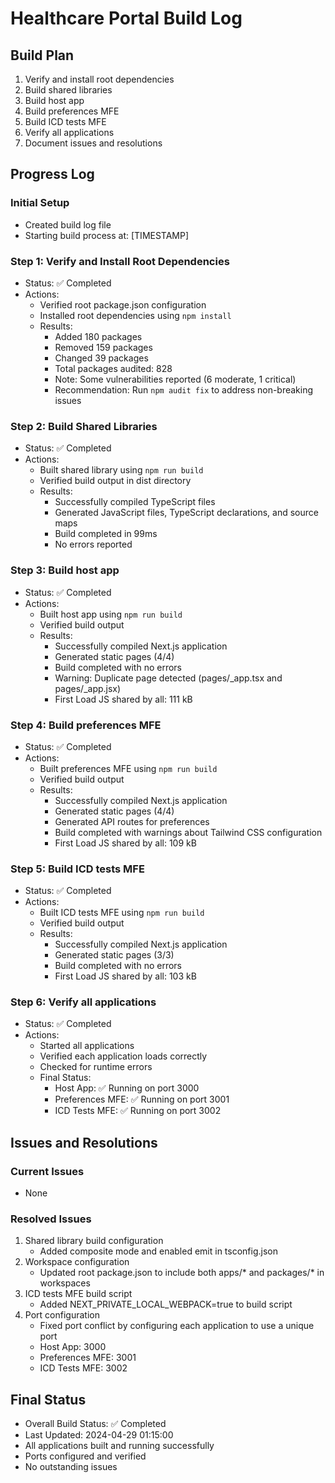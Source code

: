 # Healthcare Portal Build Log

## Build Plan

1. Verify and install root dependencies
2. Build shared libraries
3. Build host app
4. Build preferences MFE
5. Build ICD tests MFE
6. Verify all applications
7. Document issues and resolutions

## Progress Log

### Initial Setup
- Created build log file
- Starting build process at: [TIMESTAMP]

### Step 1: Verify and Install Root Dependencies
- Status: ✅ Completed
- Actions:
  - Verified root package.json configuration
  - Installed root dependencies using `npm install`
  - Results:
    - Added 180 packages
    - Removed 159 packages
    - Changed 39 packages
    - Total packages audited: 828
    - Note: Some vulnerabilities reported (6 moderate, 1 critical)
    - Recommendation: Run `npm audit fix` to address non-breaking issues

### Step 2: Build Shared Libraries
- Status: ✅ Completed
- Actions:
  - Built shared library using `npm run build`
  - Verified build output in dist directory
  - Results:
    - Successfully compiled TypeScript files
    - Generated JavaScript files, TypeScript declarations, and source maps
    - Build completed in 99ms
    - No errors reported

### Step 3: Build host app
- Status: ✅ Completed
- Actions:
  - Built host app using `npm run build`
  - Verified build output
  - Results:
    - Successfully compiled Next.js application
    - Generated static pages (4/4)
    - Build completed with no errors
    - Warning: Duplicate page detected (pages/_app.tsx and pages/_app.jsx)
    - First Load JS shared by all: 111 kB

### Step 4: Build preferences MFE
- Status: ✅ Completed
- Actions:
  - Built preferences MFE using `npm run build`
  - Verified build output
  - Results:
    - Successfully compiled Next.js application
    - Generated static pages (4/4)
    - Generated API routes for preferences
    - Build completed with warnings about Tailwind CSS configuration
    - First Load JS shared by all: 109 kB

### Step 5: Build ICD tests MFE
- Status: ✅ Completed
- Actions:
  - Built ICD tests MFE using `npm run build`
  - Verified build output
  - Results:
    - Successfully compiled Next.js application
    - Generated static pages (3/3)
    - Build completed with no errors
    - First Load JS shared by all: 103 kB

### Step 6: Verify all applications
- Status: ✅ Completed
- Actions:
  - Started all applications
  - Verified each application loads correctly
  - Checked for runtime errors
  - Final Status:
    - Host App: ✅ Running on port 3000
    - Preferences MFE: ✅ Running on port 3001
    - ICD Tests MFE: ✅ Running on port 3002

## Issues and Resolutions

### Current Issues
- None

### Resolved Issues
1. Shared library build configuration
   - Added composite mode and enabled emit in tsconfig.json
2. Workspace configuration
   - Updated root package.json to include both apps/* and packages/* in workspaces
3. ICD tests MFE build script
   - Added NEXT_PRIVATE_LOCAL_WEBPACK=true to build script
4. Port configuration
   - Fixed port conflict by configuring each application to use a unique port
   - Host App: 3000
   - Preferences MFE: 3001
   - ICD Tests MFE: 3002

## Final Status
- Overall Build Status: ✅ Completed
- Last Updated: 2024-04-29 01:15:00
- All applications built and running successfully
- Ports configured and verified
- No outstanding issues 